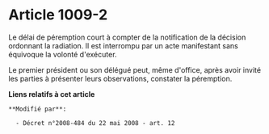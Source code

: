 # Article 1009-2

Le délai de péremption court à compter de la notification de la décision ordonnant la radiation. Il est interrompu par un
acte manifestant sans équivoque la volonté d'exécuter.

Le premier président ou son délégué peut, même d'office, après avoir invité les parties à présenter leurs observations,
constater la péremption.

**Liens relatifs à cet article**

	**Modifié par**:

	  - Décret n°2008-484 du 22 mai 2008 - art. 12
